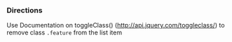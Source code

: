 <h3>Directions</h3>

Use Documentation on toggleClass() (http://api.jquery.com/toggleclass/) to remove class <code>.feature</code> from the list item
